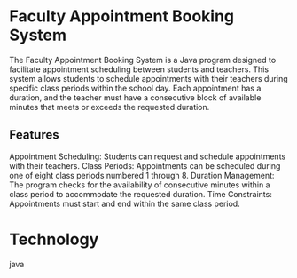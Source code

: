 # Faculty Appointment Booking System

The Faculty Appointment Booking System is a Java program designed to facilitate appointment scheduling between students and teachers. This system allows students to schedule appointments with their teachers during specific class periods within the school day. Each appointment has a duration, and the teacher must have a consecutive block of available minutes that meets or exceeds the requested duration.

## Features 

Appointment Scheduling: Students can request and schedule appointments with their teachers.
Class Periods: Appointments can be scheduled during one of eight class periods numbered 1 through 8.
Duration Management: The program checks for the availability of consecutive minutes within a class period to accommodate the requested duration.
Time Constraints: Appointments must start and end within the same class period.

# Technology

java 